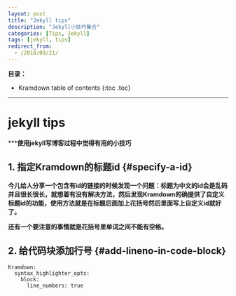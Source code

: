 ```yaml
---
layout: post
title: "Jekyll tips"
description: "Jekyll小技巧集合"
categories: [Tips, Jekyll]
tags: [jekyll, tips]
redirect_from:
  - /2018/09/21/
---
```

**目录：**
* Kramdown table of contents
{:toc .toc}
* * * 
# jekyll tips
*****使用jekyll写博客过程中觉得有用的小技巧**

## 1. 指定Kramdown的标题id  {#specify-a-id}

**今儿给人分享一个包含有id的链接的时候发现一个问题：标题为中文的id会是乱码并且很长很长，就想着有没有解决方法，然后发现Kramdown的确提供了自定义标题id的功能，使用方法就是在标题后面加上花括号然后里面写上自定义id就好了。**

**还有一个要注意的事情就是花括号里单词之间不能有空格。**

## 2. 给代码块添加行号 {#add-lineno-in-code-block}

```jekyll
Kramdown:
  syntax_highlighter_opts:
    block:
      line_numbers: true 
```
